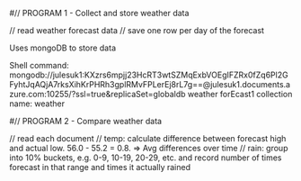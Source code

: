 
#// PROGRAM 1  - Collect and store weather data 

// read weather forecast data
// save one row per day of the forecast

Uses mongoDB to store data

Shell command:
mongodb://julesuk1:KXzrs6mpjj23HcRT3wtSZMqExbVOEgIFZRx0fZq6Pl2GFyhtJqAQjA7rksXihKrPHRh3gplRMvFPLerEj8rL7g==@julesuk1.documents.azure.com:10255/?ssl=true&replicaSet=globaldb
weather
forEcast1
collection name: weather


#// PROGRAM 2 - Compare weather data

// read each document
// temp: calculate difference between forecast high and actual low. 56.0 - 55.2 = 0.8. => Avg differences over time 
// rain: group into 10% buckets, e.g. 0-9, 10-19, 20-29, etc. and record number of times forecast in that range and times it actually rained

